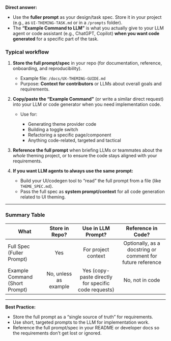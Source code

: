**Direct answer:**

* Use the **fuller prompt** as your design/task spec. Store it in your project (e.g., as `UI-THEMING-TASK.md` or in a `/prompts` folder).
* The **“Example Command to LLM”** is what you actually give to your LLM agent or code assistant (e.g., ChatGPT, Copilot) **when you want code generated** for a specific part of the task.

### Typical workflow

1. **Store the full prompt/spec** in your repo (for documentation, reference, onboarding, and reproducibility).

   * Example file: `/docs/UX-THEMING-GUIDE.md`
   * Purpose: **Context for contributors** or LLMs about overall goals and requirements.

2. **Copy/paste the “Example Command”** (or write a similar direct request) into your LLM or code generator when you need implementation code.

   * Use for:

     * Generating theme provider code
     * Building a toggle switch
     * Refactoring a specific page/component
     * Anything code-related, targeted and tactical

3. **Reference the full prompt** when briefing LLMs or teammates about the *whole* theming project, or to ensure the code stays aligned with your requirements.

4. **If you want LLM agents to always use the same prompt:**

   * Build your UI/codegen tool to “read” the full prompt from a file (like `THEME_SPEC.md`).
   * Pass the full spec as **system prompt/context** for all code generation related to UI theming.

---

### Summary Table

| What                           |     Store in Repo?    |                  Use in LLM Prompt?                  |                     Reference in Code?                     |
| ------------------------------ | :-------------------: | :--------------------------------------------------: | :--------------------------------------------------------: |
| Full Spec (Fuller Prompt)      |          Yes          |                  For project context                 | Optionally, as a docstring or comment for future reference |
| Example Command (Short Prompt) | No, unless as example | Yes (copy-paste directly for specific code requests) |                       No, not in code                      |

---

**Best Practice:**

* Store the full prompt as a “single source of truth” for requirements.
* Use short, targeted prompts to the LLM for implementation work.
* Reference the full prompt/spec in your README or developer docs so the requirements don’t get lost or ignored.
